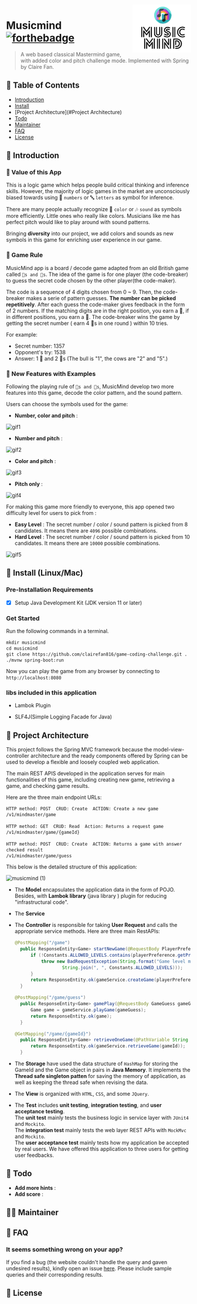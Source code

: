 <img src="src/main/resources/static/images/logo.png" align= "right" width="160px" height="130px"/>

# Musicmind [![forthebadge](https://forthebadge.com/images/badges/built-with-love.svg)](https://forthebadge.com)
> A web based classical Mastermind game, with added color and pitch
> challenge mode. Implemented with Spring by Claire Fan.
## 🚩 Table of Contents

- [Introduction](#Introduction)
- [Install](#Install)
- [Project Architecture](#Project Architecture)
- [Todo](#Todo)
- [Maintainer](#Maintainer)
- [FAQ](#FAQ)
- [License](#License)

## 📕 Introduction
### 💎 Value of this App
This is a logic game which helps people build critical thinking and inference skills. 
However, the majority of logic games in the market are unconsciously biased towards using 🔢
`numbers` or 🔤 `letters` as symbol for inference.

There are many people actually recognize 🌈 `color` or 🎶 `sound` as symbols more efficiently. 
Little ones who really like colors. Musicians like me has perfect pitch would like to play 
around with sound patterns.

Bringing **diversity** into our project, we add colors and sounds as new symbols in this game 
for enriching user experience in our game.

### 🐾  Game Rule
MusicMind app is a board / decode game adapted from an old British game called `🐂s and 🐄s`.
The idea of the game is for one player (the code-breaker) to guess the secret code chosen by the 
other player(the code-maker).  

The code is a sequence of 4 digits chosen from 0 ~ 9. Then, the code-breaker makes a serie of 
pattern guesses. **The number can be picked repetitively**. After each guess the code-maker gives 
feedback in the form of 2 numbers.
If 
the matching digits are in the right position, you earn a 🐂, if in different positions, you earn 
a 🐄.  The code-breaker wins the game by getting the secret number ( earn 4 🐂s in one round ) 
within 10 tries.

For example:  
* Secret number: 1357  
* Opponent's try: 1538  
* Answer: 1 🐂 and 2 🐄s (The bull is "1", the cows are "2" and "5".)  

### 🎨  New Features with Examples 
Following the playing rule of `🐂s and 🐄s`, MusicMind develop two more features into 
this game, 
decode the color pattern, and the sound pattern.

Users can choose the symbols used for the game:
* **Number, color and pitch** :

![gif1](https://user-images.githubusercontent.com/54572005/116771186-4d623080-a9fe-11eb-98e3-a1d3045688ea.gif)
* **Number and pitch** :
  
![gif2](https://user-images.githubusercontent.com/54572005/116771278-e5f8b080-a9fe-11eb-97a4-f986166bf3cc.gif)

* **Color and pitch** :

![gif3](https://user-images.githubusercontent.com/54572005/116771328-48ea4780-a9ff-11eb-9d08-ed87b6567dd9.gif)

* **Pitch only** :
  
![gif4](https://user-images.githubusercontent.com/54572005/116771385-d6c63280-a9ff-11eb-8f19-740fd808d1c8.gif)
  


For making this game more friendly to everyone, this app opened two difficulty level for users
to pick from :
* **Easy Level** : The secret number / color / sound pattern is picked from 8 candidates.
  It means there are `4096` possible combinations.
* **Hard Level** : The secret number / color / sound pattern is picked from 10 candidates.
  It means there are `10000` possible combinations.

![gif5](https://user-images.githubusercontent.com/54572005/116771400-e80f3f00-a9ff-11eb-8756-a308dc6adbc4.gif)

## 🔧 Install (Linux/Mac)

### Pre-Installation Requirements

- [x] Setup Java Development Kit (JDK version 11 or later)

### Get Started
Run the following commands in a terminal.
```
mkdir musicmind
cd musicmind
git clone https://github.com/clairefan816/game-coding-challenge.git .
./mvnw spring-boot:run
```
Now you can play the game from any browser by connecting to ```http://localhost:8080```

### libs included in this application
* Lambok Plugin

* SLF4J(Simple Logging Facade for Java)


## 🧬 Project Architecture
This project follows the Spring MVC framework because the model-view-controller architecture 
and the ready components offered by Spring can be used to develop a flexible and loosely coupled 
web application.

The main REST APIS developed in the application serves for main functionalities of this 
game, including creating new game, retrieving a game, and checking game results.

Here are the three main endpoint URLs:
```URL
HTTP method: POST  CRUD: Create  ACTION: Create a new game
/v1/mindmaster/game

HTTP method: GET  CRUD: Read  Action: Returns a request game
/v1/mindmaster/game/{gameId}

HTTP method: POST  CRUD: Create  ACTION: Returns a game with answer checked result
/v1/mindmaster/game/guess
```


This below is the detailed structure of this application:

![musicmind (1)](https://user-images.githubusercontent.com/54572005/116755535-67c8e980-a9bf-11eb-82ec-69db58687ac3.png)


* The **Model**  encapsulates the application data in the form of POJO. Besides, with **Lambok 
  library** (java library ) plugin for reducing "infrastructural code".
  
  
* The **Service**


* The **Controller** is responsible for taking **User Request** and calls the appropriate 
  service methods. Here are three main RestAPIs:
  
  ```Java
  @PostMapping("/game")
    public ResponseEntity<Game> startNewGame(@RequestBody PlayerPreference playerPreference) throws IOException, InterruptedException, NoResponseException {
        if (!Constants.ALLOWED_LEVELS.contains(playerPreference.getPreference())){
            throw new BadRequestException(String.format("Game level must be one of: %s",
                    String.join(", ", Constants.ALLOWED_LEVELS)));
        }
        return ResponseEntity.ok(gameService.createGame(playerPreference));
    }
  ```
  ```Java
  @PostMapping("/game/guess")
    public ResponseEntity<Game> gamePlay(@RequestBody GameGuess gameGuess) throws InvalidGameException, NotFoundException, InvalidGuessException {
        Game game = gameService.playGame(gameGuess);
        return ResponseEntity.ok(game);
    }
  ```
  ```Java
  @GetMapping("/game/{gameId}")
    public ResponseEntity<Game> retrieveOneGame(@PathVariable String gameId) throws InvalidParamException {
        return ResponseEntity.ok(gameService.retrieveGame(gameId));
    }
  ```
* The **Storage** have used the data structure of `HashMap` for storing the GameId and the Game 
  object in pairs in **Java Memory**. It implements the **Thread safe singleton patten** for 
  saving the memory of application, as well as keeping the thread safe when revising the data.
  
  
* The **View** is organized with `HTML`, `CSS`, and some `JQuery`.


* The **Test** includes **unit testing**, **integration testing**, and **user acceptance 
  testing**.  
  The **unit test** mainly tests the business logic in service layer with `JUnit4` and `Mockito`.  
  The **integration test** mainly tests the web layer REST APIs with `MockMvc` and `Mockito`.  
  The **user acceptance test** mainly tests how my application be accepted by real users. We 
  have offered this application to three users for getting user feedbacks.
  


## 🤸 Todo
* **Add more hints** :
* **Add score** :

## 👩‍💻 Maintainer

## 💬 FAQ
### It seems something wrong on your app?

If you find a bug (the website couldn't handle the query and gaven undesired results), kindly 
open an issue [here](https://github.com/clairefan816/game-coding-challenge/issues/new). Please 
include sample queries and their corresponding results.


## 📜 License